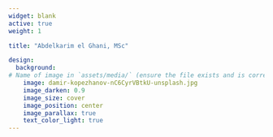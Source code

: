 ```yaml
---
widget: blank
active: true
weight: 1

title: "Abdelkarim el Ghani, MSc"

design:
  background:
# Name of image in `assets/media/` (ensure the file exists and is correctly referenced)
    image: damir-kopezhanov-nC6CyrVBtkU-unsplash.jpg
    image_darken: 0.9
    image_size: cover
    image_position: center
    image_parallax: true
    text_color_light: true
---
```


